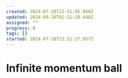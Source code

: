 ```yaml
---
created: 2024-07-28T23:51:05.060Z
updated: 2024-09-16T01:51:20.640Z
assigned: ""
progress: 0
tags: []
started: 2024-07-28T23:51:27.957Z
---
```


# Infinite momentum ball
